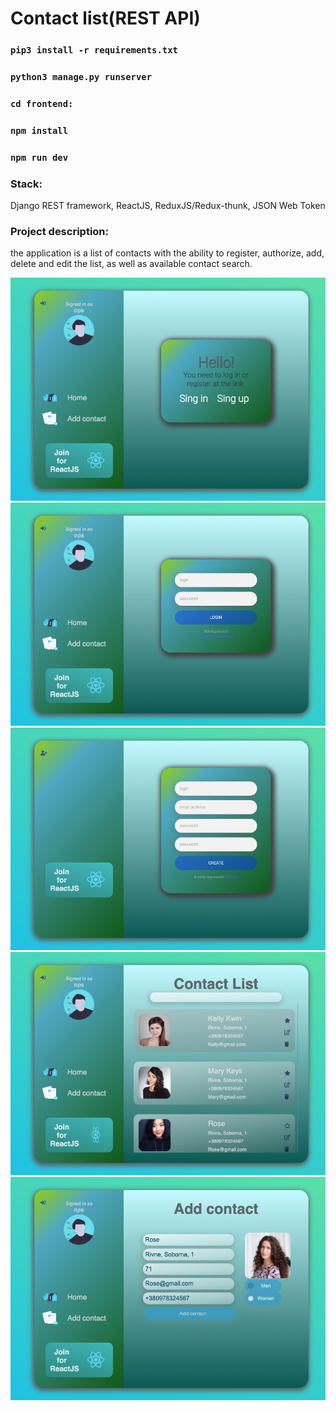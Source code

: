 # Contact list(REST API)
### `pip3 install -r requirements.txt`

### `python3 manage.py runserver`

### `cd frontend:`

### `npm install`

### `npm run dev`



### Stack: 
Django REST framework, ReactJS, ReduxJS/Redux-thunk, JSON Web Token


### Project description: 
the application is a list of contacts with the ability to register, authorize, add, delete and edit the list, as well as available contact search.


![alt text](1.png "1")
![alt text](2.png "2")
![alt text](3.png "3")
![alt text](4.png "4")
![alt text](5.png "5")
